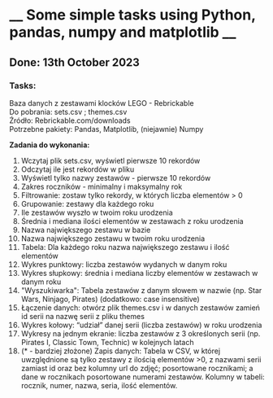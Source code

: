 # __ Some simple tasks using Python, pandas, numpy and matplotlib __
## Done: __13th October 2023__
### Tasks:
Baza danych z zestawami klocków LEGO - Rebrickable  
Do pobrania: sets.csv ; themes.csv  
Źródło: Rebrickable.com/downloads  
Potrzebne pakiety: Pandas, Matplotlib, (niejawnie) Numpy  

__Zadania do wykonania:__
1. Wczytaj plik sets.csv, wyświetl pierwsze 10 rekordów
2. Odczytaj ile jest rekordów w pliku
3. Wyświetl tylko nazwy zestawów - pierwsze 10 rekordów
4. Zakres roczników - minimalny i maksymalny rok
5. Filtrowanie: zostaw tylko rekordy, w których liczba elementów > 0
6. Grupowanie: zestawy dla każdego roku
7. Ile zestawów wyszło w twoim roku urodzenia
8. Średnia i mediana ilości elementów w zestawach z roku urodzenia
9. Nazwa największego zestawu w bazie
10. Nazwa największego zestawu w twoim roku urodzenia
11. Tabela: Dla każdego roku nazwa największego zestawu i ilość elementów
12. Wykres punktowy: liczba zestawów wydanych w danym roku
13. Wykres słupkowy: średnia i mediana liczby elementów w zestawach w danym roku
14. "Wyszukiwarka": Tabela zestawów z danym słowem w nazwie (np. Star Wars, Ninjago, Pirates) (dodatkowo: case insensitive)
15. Łączenie danych: otwórz plik themes.csv i w danych zestawów zamień id serii na nazwę serii z pliku themes
16. Wykres kołowy: “udział” danej serii (liczba zestawów) w roku urodzenia
17. Wykresy na jednym ekranie: liczba zestawów z 3 określonych serii (np. Pirates I, Classic Town, Technic) w kolejnych latach
18. (* - bardziej złożone) Zapis danych: Tabela w CSV, w której uwzględnione są tylko zestawy z ilością elementów >0, z nazwami serii zamiast id oraz bez kolumny url do zdjęć; posortowane rocznikami; a dane w rocznikach posortowane numerami zestawów. Kolumny w tabeli: rocznik, numer, nazwa, seria, ilość elementów.
